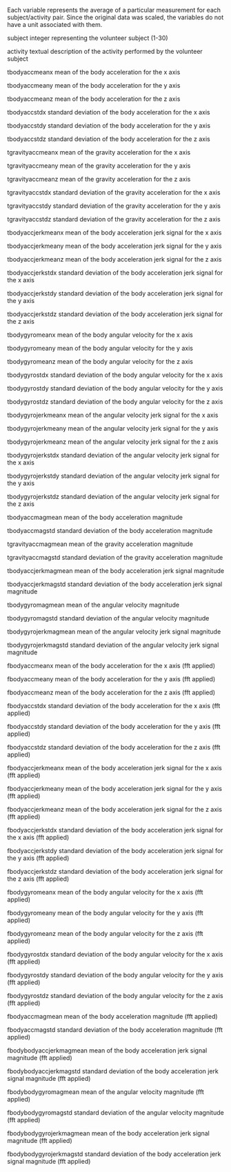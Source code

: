 
Each variable represents the average of a particular measurement
for each subject/activity pair. Since the original data was scaled,
the variables do not have a unit associated with them.

subject
    integer representing the volunteer subject (1-30)

activity
    textual description of the activity performed by the volunteer subject

tbodyaccmeanx
    mean of the body acceleration for the x axis

tbodyaccmeany
    mean of the body acceleration for the y axis

tbodyaccmeanz
    mean of the body acceleration for the z axis

tbodyaccstdx
    standard deviation of the body acceleration for the x axis

tbodyaccstdy
    standard deviation of the body acceleration for the y axis

tbodyaccstdz
    standard deviation of the body acceleration for the z axis

tgravityaccmeanx
    mean of the gravity acceleration for the x axis
 
tgravityaccmeany
    mean of the gravity acceleration for the y axis

tgravityaccmeanz
    mean of the gravity acceleration for the z axis

tgravityaccstdx
    standard deviation of the gravity acceleration for the x axis

tgravityaccstdy
    standard deviation of the gravity acceleration for the y axis

tgravityaccstdz
    standard deviation of the gravity acceleration for the z axis

tbodyaccjerkmeanx
    mean of the body acceleration jerk signal for the x axis 

tbodyaccjerkmeany
    mean of the body acceleration jerk signal for the y axis

tbodyaccjerkmeanz
    mean of the body acceleration jerk signal for the z axis

tbodyaccjerkstdx
    standard deviation of the body acceleration jerk signal for the x axis

tbodyaccjerkstdy
    standard deviation of the body acceleration jerk signal for the y axis

tbodyaccjerkstdz
    standard deviation of the body acceleration jerk signal for the z axis

tbodygyromeanx
    mean of the body angular velocity for the x axis

tbodygyromeany
    mean of the body angular velocity for the y axis

tbodygyromeanz
    mean of the body angular velocity for the z axis

tbodygyrostdx
    standard deviation of the body angular velocity for the x axis

tbodygyrostdy
    standard deviation of the body angular velocity for the y axis

tbodygyrostdz
    standard deviation of the body angular velocity for the z axis

tbodygyrojerkmeanx
    mean of the angular velocity jerk signal for the x axis

tbodygyrojerkmeany
    mean of the angular velocity jerk signal for the y axis

tbodygyrojerkmeanz
    mean of the angular velocity jerk signal for the z axis

tbodygyrojerkstdx
    standard deviation of the angular velocity jerk signal for the x axis

tbodygyrojerkstdy
    standard deviation of the angular velocity jerk signal for the y axis

tbodygyrojerkstdz
    standard deviation of the angular velocity jerk signal for the z axis

tbodyaccmagmean
    mean of the body acceleration magnitude

tbodyaccmagstd
    standard deviation of the body acceleration magnitude

tgravityaccmagmean
    mean of the gravity acceleration magnitude

tgravityaccmagstd
    standard deviation of the gravity acceleration magnitude

tbodyaccjerkmagmean
    mean of the body acceleration jerk signal magnitude

tbodyaccjerkmagstd
    standard deviation of the body acceleration jerk signal magnitude

tbodygyromagmean
    mean of the angular velocity magnitude

tbodygyromagstd
    standard deviation of the angular velocity magnitude

tbodygyrojerkmagmean
    mean of the angular velocity jerk signal magnitude

tbodygyrojerkmagstd
    standard deviation of the angular velocity jerk signal magnitude

fbodyaccmeanx
    mean of the body acceleration for the x axis (fft applied)

fbodyaccmeany
    mean of the body acceleration for the y axis (fft applied)

fbodyaccmeanz
    mean of the body acceleration for the z axis (fft applied)

fbodyaccstdx
    standard deviation of the body acceleration for the x axis (fft applied)

fbodyaccstdy
    standard deviation of the body acceleration for the y axis (fft applied)

fbodyaccstdz
    standard deviation of the body acceleration for the z axis (fft applied)

fbodyaccjerkmeanx
    mean of the body acceleration jerk signal for the x axis (fft applied)

fbodyaccjerkmeany
    mean of the body acceleration jerk signal for the y axis (fft applied)

fbodyaccjerkmeanz
    mean of the body acceleration jerk signal for the z axis (fft applied)

fbodyaccjerkstdx
    standard deviation of the body acceleration jerk signal for the x axis (fft applied)

fbodyaccjerkstdy
    standard deviation of the body acceleration jerk signal for the y axis (fft applied)

fbodyaccjerkstdz
    standard deviation of the body acceleration jerk signal for the z axis (fft applied)

fbodygyromeanx
    mean of the body angular velocity for the x axis (fft applied)

fbodygyromeany
    mean of the body angular velocity for the y axis (fft applied)

fbodygyromeanz
    mean of the body angular velocity for the z axis (fft applied)

fbodygyrostdx
    standard deviation of the body angular velocity for the x axis (fft applied)

fbodygyrostdy
    standard deviation of the body angular velocity for the y axis (fft applied)

fbodygyrostdz
    standard deviation of the body angular velocity for the z axis (fft applied)

fbodyaccmagmean
    mean of the body acceleration magnitude (fft applied)

fbodyaccmagstd
    standard deviation of the body acceleration magnitude (fft applied)

fbodybodyaccjerkmagmean
    mean of the body acceleration jerk signal magnitude (fft applied)

fbodybodyaccjerkmagstd
    standard deviation of the body acceleration jerk signal magnitude (fft applied)

fbodybodygyromagmean
    mean of the angular velocity magnitude (fft applied)

fbodybodygyromagstd
    standard deviation of the angular velocity magnitude (fft applied)

fbodybodygyrojerkmagmean
    mean of the body acceleration jerk signal magnitude (fft applied)

fbodybodygyrojerkmagstd
    standard deviation of the body acceleration jerk signal magnitude (fft applied)


